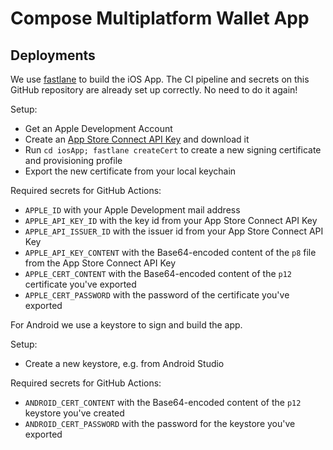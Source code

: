 # Compose Multiplatform Wallet App

## Deployments

We use [fastlane](https://fastlane.tools/) to build the iOS App. The CI pipeline and secrets on this GitHub repository are already set up correctly. No need to do it again!

Setup:
 - Get an Apple Development Account
 - Create an [App Store Connect API Key](https://developer.apple.com/documentation/appstoreconnectapi/creating_api_keys_for_app_store_connect_api) and download it
 - Run `cd iosApp; fastlane createCert` to create a new signing certificate and provisioning profile
 - Export the new certificate from your local keychain

Required secrets for GitHub Actions:
- `APPLE_ID` with your Apple Development mail address
- `APPLE_API_KEY_ID` with the key id from your App Store Connect API Key
- `APPLE_API_ISSUER_ID` with the issuer id from your App Store Connect API Key
- `APPLE_API_KEY_CONTENT` with the Base64-encoded content of the `p8` file from the App Store Connect API Key
- `APPLE_CERT_CONTENT` with the Base64-encoded content of the `p12` certificate you've exported
- `APPLE_CERT_PASSWORD` with the password of the certificate you've exported

For Android we use a keystore to sign and build the app.

Setup:
 - Create a new keystore, e.g. from Android Studio

Required secrets for GitHub Actions:
 - `ANDROID_CERT_CONTENT` with the Base64-encoded content of the `p12` keystore you've created
 - `ANDROID_CERT_PASSWORD` with the password for the keystore you've exported
